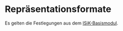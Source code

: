 # Repräsentationsformate

Es gelten die Festlegungen aus dem [ISiK-Basismodul](https://simplifier.net/guide/ImplementierungsleitfadenISiK-Basismodul/UebergreifendeFestlegungenRepraesentationsformate).

